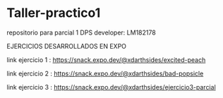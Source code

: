 # Taller-practico1
repositorio para parcial 1 DPS developer: LM182178

EJERCICIOS DESARROLLADOS EN EXPO 

link ejercicio 1 : https://snack.expo.dev/@xdarthsides/excited-peach

link ejercicio 2 : https://snack.expo.dev/@xdarthsides/bad-popsicle

link ejercicio 3 : https://snack.expo.dev/@xdarthsides/ejercicio3-parcial
